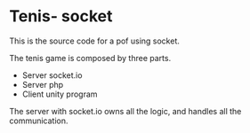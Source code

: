 # Tenis- socket

This is the source code for a pof using socket.

The tenis game is composed by three parts.

- Server socket.io
- Server php 
- Client unity program

The server with socket.io owns all the logic, and handles all the communication.
